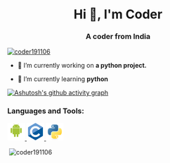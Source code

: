 <h1 align="center">Hi 👋, I'm Coder</h1>
<h3 align="center">A coder from India</h3>

<p align="left"> <a href="https://github.com/ryo-ma/github-profile-trophy"><img src="https://github-profile-trophy.vercel.app/?username=coder191106" alt="coder191106" /></a> </p>

- 🔭 I’m currently working on **a python project.**

- 🌱 I’m currently learning **python**

[![Ashutosh's github activity graph](https://activity-graph.herokuapp.com/graph?username=coder191106&theme=one-dark)](https://github.com/ashutosh00710/github-readme-activity-graph)

<h3 align="left">Languages and Tools:</h3>
<p align="left"> <a href="https://developer.android.com" target="_blank" rel="noreferrer"> <img src="https://raw.githubusercontent.com/devicons/devicon/master/icons/android/android-original-wordmark.svg" alt="android" width="40" height="40"/> </a> <a href="https://www.cprogramming.com/" target="_blank" rel="noreferrer"> <img src="https://raw.githubusercontent.com/devicons/devicon/master/icons/c/c-original.svg" alt="c" width="40" height="40"/> </a> <a href="https://www.python.org" target="_blank" rel="noreferrer"> <img src="https://raw.githubusercontent.com/devicons/devicon/master/icons/python/python-original.svg" alt="python" width="40" height="40"/> </a> </p>

<p>&nbsp;<img align="center" src="https://github-readme-stats.vercel.app/api?username=coder191106&show_icons=true&theme=highcontrast&locale=en" alt="coder191106" /></p>
